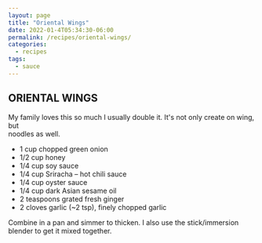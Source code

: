 ```yaml
---
layout: page
title: "Oriental Wings"
date: 2022-01-4T05:34:30-06:00
permalink: /recipes/oriental-wings/
categories:
  - recipes
tags:
  - sauce
---
```

## ORIENTAL WINGS
My family loves this so much I usually double it. It's not only create on wing, but  
noodles as well. 

- 1 cup chopped green onion
- 1/2 cup honey
- 1/4 cup soy sauce
- 1/4 cup Sriracha – hot chili sauce
- 1/4 cup oyster sauce
- 1/4 cup dark Asian sesame oil
- 2 teaspoons grated fresh ginger
- 2 cloves garlic (~2 tsp), finely chopped garlic

Combine in a pan and simmer to thicken. I also use the stick/immersion blender to get it mixed together.
